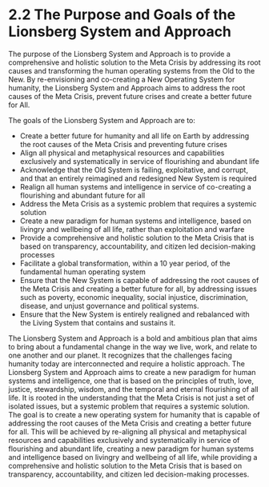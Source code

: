 # 2.2 The Purpose and Goals of the Lionsberg System and Approach

The purpose of the Lionsberg System and Approach is to provide a comprehensive and holistic solution to the Meta Crisis by addressing its root causes and transforming the human operating systems from the Old to the New. By re-envisioning and co-creating a New Operating System for humanity, the Lionsberg System and Approach aims to address the root causes of the Meta Crisis, prevent future crises and create a better future for All.

The goals of the Lionsberg System and Approach are to:

-   Create a better future for humanity and all life on Earth by addressing the root causes of the Meta Crisis and preventing future crises
-   Align all physical and metaphysical resources and capabilities exclusively and systematically in service of flourishing and abundant life
-   Acknowledge that the Old System is failing, exploitative, and corrupt, and that an entirely reimagined and redesigned New System is required
-   Realign all human systems and intelligence in service of co-creating a flourishing and abundant future for all
-   Address the Meta Crisis as a systemic problem that requires a systemic solution
-   Create a new paradigm for human systems and intelligence, based on livingry and wellbeing of all life, rather than exploitation and warfare
-   Provide a comprehensive and holistic solution to the Meta Crisis that is based on transparency, accountability, and citizen led decision-making processes
-   Facilitate a global transformation, within a 10 year period, of the fundamental human operating system
-   Ensure that the New System is capable of addressing the root causes of the Meta Crisis and creating a better future for all, by addressing issues such as poverty, economic inequality, social injustice, discrimination, disease, and unjust governance and political systems. 
-   Ensure that the New System is entirely realigned and rebalanced with the Living System that contains and sustains it. 

The Lionsberg System and Approach is a bold and ambitious plan that aims to bring about a fundamental change in the way we live, work, and relate to one another and our planet. It recognizes that the challenges facing humanity today are interconnected and require a holistic approach. The Lionsberg System and Approach aims to create a new paradigm for human systems and intelligence, one that is based on the principles of truth, love, justice, stewardship, wisdom, and the temporal and eternal flourishing of all life. It is rooted in the understanding that the Meta Crisis is not just a set of isolated issues, but a systemic problem that requires a systemic solution. The goal is to create a new operating system for humanity that is capable of addressing the root causes of the Meta Crisis and creating a better future for all. This will be achieved by re-aligning all physical and metaphysical resources and capabilities exclusively and systematically in service of flourishing and abundant life, creating a new paradigm for human systems and intelligence based on livingry and wellbeing of all life, while providing a comprehensive and holistic solution to the Meta Crisis that is based on transparency, accountability, and citizen led decision-making processes.